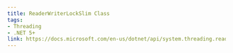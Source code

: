 ```yaml
---
title: ReaderWriterLockSlim Class
tags: 
- Threading
- .NET 5+
link: https://docs.microsoft.com/en-us/dotnet/api/system.threading.readerwriterlockslim?view=net-6.0
---
```

